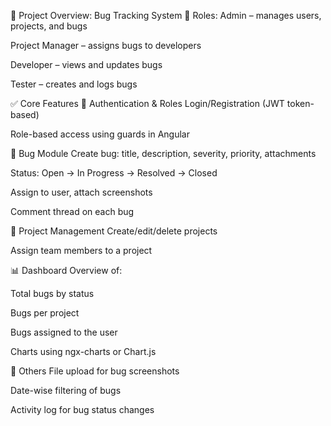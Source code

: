 🧠 Project Overview: Bug Tracking System
👥 Roles:
Admin – manages users, projects, and bugs

Project Manager – assigns bugs to developers

Developer – views and updates bugs

Tester – creates and logs bugs

✅ Core Features
🔐 Authentication & Roles
Login/Registration (JWT token-based)

Role-based access using guards in Angular

🧾 Bug Module
Create bug: title, description, severity, priority, attachments

Status: Open → In Progress → Resolved → Closed

Assign to user, attach screenshots

Comment thread on each bug

📁 Project Management
Create/edit/delete projects

Assign team members to a project

📊 Dashboard
Overview of:

Total bugs by status

Bugs per project

Bugs assigned to the user

Charts using ngx-charts or Chart.js

📂 Others
File upload for bug screenshots

Date-wise filtering of bugs

Activity log for bug status changes
